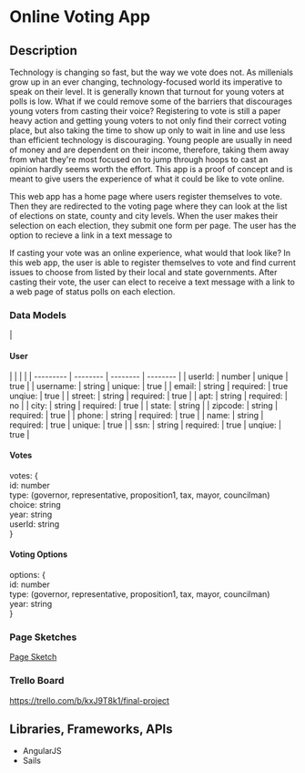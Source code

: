 <h1>Online Voting App</h1>

<h2>Description</h2>

Technology is changing so fast, but the way we vote does not. As millenials grow up in an ever changing, technology-focused world its imperative to speak on their level. It is generally known that turnout for young voters at polls is low. What if we could remove some of the barriers that discourages young voters from casting their voice? Registering to vote is still a paper heavy action and getting young voters to not only find their correct voting place, but also taking the time to show up only to wait in line and use less than efficient technology is discouraging. Young people are usually in need of money and are dependent on their income, therefore, taking them away from what they're most focused on to jump through hoops to cast an opinion hardly seems worth the effort. This app is a proof of concept and is meant to give users the experience of what it could be like to vote online.

This web app has a home page where users register themselves to vote. Then they are redirected to the voting page where they can look at the list of elections on state, county and city levels.  When the user makes their selection on each election, they submit one form per page. The user has the option to recieve a link in a text message to 
 
If casting your vote was an online experience, what would that look like? In this web app, the user is able to register themselves to vote and find current issues to choose from listed by their local and state governments. After casting their vote, the user can elect to receive a text message with a link to a web page of status polls on each election.


<h3>Data Models</h3>
| <h4>User</h4> |  |  |  |
| --------- | -------- | -------- | -------- |
| userId: | number | unique | true |
| username: | string | unique: | true |
| email: | string | required: | true unqiue: | true |
| street: | string | required: | true |
| apt: | string | required: | no |
| city: | string | required: | true |
| state: | string |
| zipcode: | string | required: | true |
| phone: | string | required: | true |
| name: | string | required: | true | unique: | true |
| ssn: | string | required: | true | unqiue: | true |

<h4>Votes</h4>
<div>
votes: { <br>
	id: number<br>
	type: (governor, representative, proposition1, tax, mayor, councilman)<br>
	choice: string<br>
	year: string<br>
	userId: string<br>
}
</div>

<h4>Voting Options</h4>
<div>
options: { <br>
	id: number<br>
	type: (governor, representative, proposition1, tax, mayor, councilman)<br>
	year: string<br>
}
</div>

<h3>Page Sketches</h3>

<a href="https://erikadmoller.mybalsamiq.com/projects/finalproject">Page Sketch</a>

<h3>Trello Board</h3>

<a href="https://trello.com/b/kxJ9T8k1/final-project">https://trello.com/b/kxJ9T8k1/final-project</a>

<h2>Libraries, Frameworks, APIs</h2>
<ul>
	<li>AngularJS</li>
	<li>Sails</li>
</ul>

